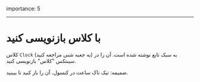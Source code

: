 importance: 5

---

# با کلاس بازنویسی کنید

کلاس `Clock` (به جعبه شنی مراجعه کنید) به سبک تابع نوشته شده است. آن را در سینتکس "کلاس" بازنویسی کنید.

ضمیمه: تیک تاک ساعت در کنسول، آن را باز کنید تا ببینید.
